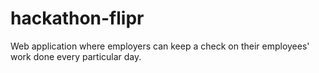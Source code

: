 # hackathon-flipr
Web application where employers can keep a check on their employees' work done every particular day.

